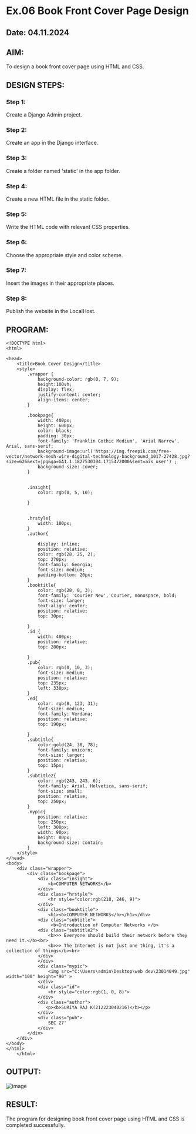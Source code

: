 # Ex.06 Book Front Cover Page Design
## Date: 04.11.2024

## AIM:
To design a book front cover page using HTML and CSS.

## DESIGN STEPS:

### Step 1:
Create a Django Admin project.

### Step 2:
Create an app in the Django interface.

### Step 3:
Create a folder named 'static' in the app folder.

### Step 4:
Create a new HTML file in the static folder.

### Step 5:
Write the HTML code with relevant CSS properties.

### Step 6:
Choose the appropriate style and color scheme.

### Step 7:
Insert the images in their appropriate places.

### Step 8:
Publish the website in the LocalHost.

## PROGRAM:
```
<!DOCTYPE html>
<html>

<head>
    <title>Book Cover Design</title>
    <style> 
        .wrapper {
            background-color: rgb(0, 7, 9);
            height:100vh;
            display: flex;
            justify-content: center;
            align-items: center;
        }
        
        .bookpage{
            width: 400px;
            height: 600px;
            color: black;
            padding: 30px;
            font-family: 'Franklin Gothic Medium', 'Arial Narrow', Arial, sans-serif;
            background-image:url('https://img.freepik.com/free-vector/network-mesh-wire-digital-technology-background_1017-27428.jpg?size=626&ext=jpg&ga=GA1.1.1827530304.1715472000&semt=ais_user') ;
            background-size: cover;
        }
            
        
        .insight{
            color: rgb(0, 5, 10);
        
        }
        
        
        .hrstyle{
            width: 100px;
        }
        .author{
        
            display: inline;
            position: relative;
            color: rgb(28, 25, 2);
            top: 270px;
            font-family: Georgia;
            font-size: medium;
            padding-bottom: 20px;
        }
        .booktitle{
            color: rgb(28, 8, 3);
            font-family: 'Courier New', Courier, monospace, bold;
            font-size: larger;
            text-align: center;
            position: relative;
            top: 30px;
        
        }
        .id {
            width: 400px;
            position: relative;
            top: 280px;
            
        }
        .pub{
            color: rgb(0, 10, 3);
            font-size: medium;
            position: relative;
            top: 235px;
            left: 330px;
        }
        .ed{
            color: rgb(8, 123, 31);
            font-size: medium;
            font-family: Verdana;
            position: relative;
            top: 190px;
        
        }
        .subtitle{
            color:gold(24, 38, 78);
            font-family: unicorn;
            font-size: larger;
            position: relative;
            top: 15px;
        }
        .subtitle2{
            color: rgb(243, 243, 6);
            font-family: Arial, Helvetica, sans-serif;
            font-size: small;
            position: relative;
            top: 250px;
        }
        .mypic{
            position: relative;
            top: 250px;
            left: 300px;
            width: 90px;
            height: 80px;
            background-size: contain;
        }
    </style>
</head>
<body>
    <div class="wrapper">
        <div class="bookpage">
            <div class="insight">
                <b>COMPUTER NETWORKS</b>
            </div>
            <div class="hrstyle">
                <hr style="color:rgb(218, 246, 9)">
            </div>
            <div class="booktitle">
                <h1><b>COMPUTER NETWORKS</b></h1></div>
            <div class="subtitle">
                 <b>Introduction of Computer Networks </b> 
            <div class="subtitle2">
                <b>>> Everyone should build their network before they need it.</b><br>
                <b>>> The Internet is not just one thing, it's a collection of things</b><br>
            </div>     
            </div>
            <div class="mypic">
                <img src="C:\Users\admin\Desktop\web dev\23014049.jpg" width="100" height="90" >
            </div>
            <div class="id">
                <hr style="color:rgb(1, 0, 8)">
            </div>
            <div class="author">
               <p><b>SURIYA RAJ K(212223040216)</b></p>
            </div>
            <div class="pub">
                SEC 27'
            </div>
        </div>
    </div>
</body>
</html>
    </html>    

```

## OUTPUT:
![image](https://github.com/user-attachments/assets/6178df9c-b42f-47cb-b8f2-3d256fd30ed8)



## RESULT:
The program for designing book front cover page using HTML and CSS is completed successfully.

